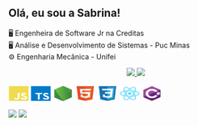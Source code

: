 ## Olá, eu sou a Sabrina!

🖥️ Engenheira de Software Jr na Creditas <br>
🖥️ Análise e Desenvolvimento de Sistemas - Puc Minas <br>
⚙️ Engenharia Mecânica - Unifei <br>

<div align="center">
  <a href="https://github.com/sabrinachaves">
    <img height="180em" src="https://github-readme-stats.vercel.app/api?username=sabrinachaves&show_icons=true&theme=dracula&include_all_commits=true&count_private=true"/>
  <img height="180em" src="https://github-readme-stats.vercel.app/api/top-langs/?username=sabrinachaves&hide_progress=true&layout=compact&theme=dracula"/>
</div>
<div style="display: inline-block" align="left"><br>
  <img align="center" alt="Sabrina-Js" height="30" width="40" src="https://raw.githubusercontent.com/devicons/devicon/master/icons/javascript/javascript-plain.svg">
    <img align="center" alt="Sabrina-Ts" height="30" width="40" src="https://github.com/devicons/devicon/blob/master/icons/typescript/typescript-original.svg">
    <img align="center" alt="Sabrina-Node.js" height="30" width="40" src="https://github.com/devicons/devicon/blob/master/icons/nodejs/nodejs-original.svg">
  <img align="center" alt="Sabrina-HTML" height="30" width="40" src="https://raw.githubusercontent.com/devicons/devicon/master/icons/html5/html5-original.svg">
  <img align="center" alt="Sabrina-CSS" height="30" width="40" src="https://raw.githubusercontent.com/devicons/devicon/master/icons/css3/css3-original.svg">
  <img align="center" alt="Sabrina-React" height="30" width="40" src="https://github.com/devicons/devicon/blob/master/icons/react/react-original.svg">
  <img align="center" alt="Sabrina-Csharp" height="30" width="40" src="https://raw.githubusercontent.com/devicons/devicon/master/icons/csharp/csharp-original.svg">
</div>
  
  <div style="display: inline_block" align="left"> <br>
  <a href="https://www.linkedin.com/in/sabrinachs" target="_blank"><img src="https://img.shields.io/badge/-LinkedIn-%230077B5?style=for-the-badge&logo=linkedin&logoColor=white" target="_blank"></a> 
   <a href = "mailto:sabrinach08@gmail.com"><img src="https://img.shields.io/badge/-Gmail-%23333?style=for-the-badge&logo=gmail&logoColor=white" target="_blank"></a>
  </div>


 

 

